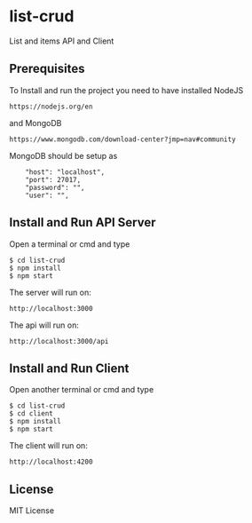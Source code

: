 # list-crud
List and items API and Client

## Prerequisites
To Install and run the project you need to have installed NodeJS
``` 
https://nodejs.org/en
```

and MongoDB
``` 
https://www.mongodb.com/download-center?jmp=nav#community
```

MongoDB should be setup as
``` 
    "host": "localhost",
    "port": 27017,
    "password": "",
    "user": "",
```

## Install and Run API Server
Open a terminal or cmd and type
```
$ cd list-crud
$ npm install
$ npm start
```

The server will run on:
```
http://localhost:3000
```

The api will run on:
```
http://localhost:3000/api
```

## Install and Run Client
Open another terminal or cmd and type
```
$ cd list-crud
$ cd client
$ npm install
$ npm start
```

The client will run on:
```
http://localhost:4200
```

## License
MIT License

